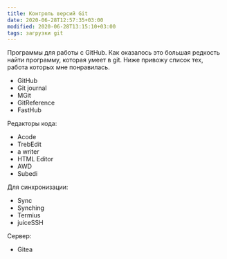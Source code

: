 ```yaml
---
title: Контроль версий Git
date: 2020-06-28T12:57:35+03:00
modified: 2020-06-28T13:15:10+03:00
tags: загрузки git
---
```


Программы для работы с GitHub. 
 Как оказалось это большая редкость найти программу, которая умеет в git.
Ниже привожу список тех, работа которых мне понравилась.

* GitHub
* Git journal
* MGit
* GitReference
* FastHub
        
   
Редакторы кода:
* Acode
* TrebEdit
* a writer
* HTML Editor
* AWD
* Subedi
  
Для синхронизации:
* Sync
* Synching
* Termius
* juiceSSH

Сервер:
* Gitea
